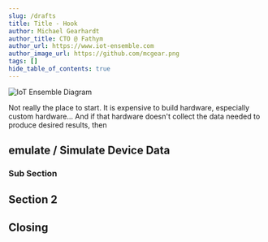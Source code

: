 ```yaml
---
slug: /drafts
title: Title - Hook
author: Michael Gearhardt
author_title: CTO @ Fathym
author_url: https://www.iot-ensemble.com
author_image_url: https://github.com/mcgear.png
tags: []
hide_table_of_contents: true
---
```


![IoT Ensemble Diagram](/img/iot-ensemble-diagram.png)

Not really the place to start.  It is expensive to build hardware, especially custom hardware...  And if that hardware doesn't collect the data needed to produce desired results, then 

## emulate / Simulate Device Data

### Sub Section

## Section 2

## Closing
